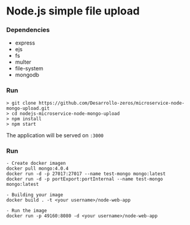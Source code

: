 # Node.js simple file upload

### Dependencies
- express
- ejs
- fs
- multer
- file-system
- mongodb


### Run
```
> git clone https://github.com/Desarrollo-zeros/microservice-node-mongo-upload.git
> cd nodejs-microservice-node-mongo-upload
> npm install
> npm start
```
The application will be served on `:3000`



### Run
```
- Create docker imagen
docker pull mongo:4.0.4
docker run -d -p 27017:27017 --name test-mongo mongo:latest
docker run -d -p portExport:portInternal --name test-mongo mongo:latest

- Building your image
docker build . -t <your username>/node-web-app

- Run the image
docker run -p 49160:8080 -d <your username>/node-web-app

```
